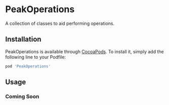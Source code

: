 # PeakOperations 

A collection of classes to aid performing operations.

## Installation

PeakOperations is available through [CocoaPods](http://cocoapods.org). To install it, simply add the following line to your Podfile:

```ruby
pod 'PeakOperations'
```

## Usage

### Coming Soon
